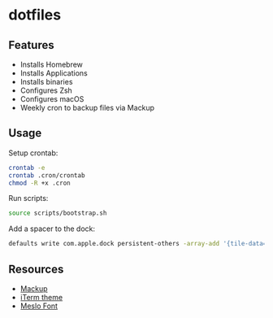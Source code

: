 # dotfiles

## Features

- Installs Homebrew
- Installs Applications
- Installs binaries
- Configures Zsh
- Configures macOS
- Weekly cron to backup files via Mackup

## Usage

Setup crontab:

```bash
crontab -e
crontab .cron/crontab
chmod -R +x .cron
```

Run scripts:

```bash
source scripts/bootstrap.sh
```

Add a spacer to the dock:

```bash
defaults write com.apple.dock persistent-others -array-add '{tile-data={}; tile-type="spacer-tile";}'
```

## Resources

- [Mackup](https://github.com/lra/mackup)
- [iTerm theme](https://github.com/one-dark/iterm-one-dark-theme)
- [Meslo Font](https://github.com/ryanoasis/nerd-fonts/blob/master/patched-fonts/Meslo/L/Regular/complete/Meslo%20LG%20L%20Regular%20Nerd%20Font%20Complete%20Mono.ttf)
